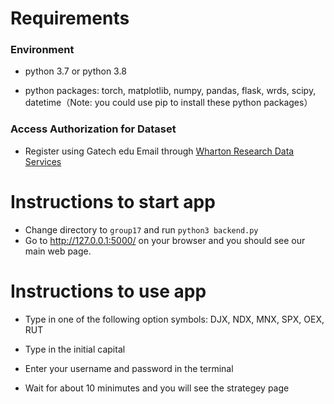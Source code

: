 						
# Requirements			
### Environment
* python 3.7 or python 3.8

* python packages: torch, matplotlib, numpy, pandas, flask, wrds, scipy, datetime（Note: you could use pip to install these python packages）			

### Access Authorization for Dataset
* Register using Gatech edu Email through [Wharton Research Data Services](https://wrds-www.wharton.upenn.edu/register/)


# Instructions to start app
* Change directory to ```group17``` and run ```python3 backend.py```				
* Go to http://127.0.0.1:5000/ on your browser and you should see our main web page. 
					
# Instructions to use app
* Type in one of the following option symbols: DJX, NDX, MNX, SPX, OEX, RUT

* Type in the initial capital

* Enter your username and password in the terminal

* Wait for about 10 minimutes and you will see the strategey page
			